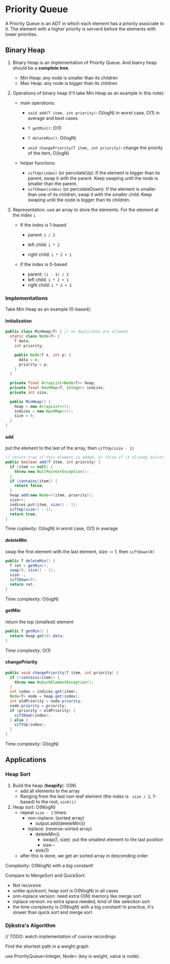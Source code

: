 # Priority Queue

A Priority Queue is an ADT in which each element has a priority associate to it. The element with a higher priority is serverd before the elements with lower priorities. 

## Binary Heap

1. Binary Heap is an implementation of Priority Queue. And bianry heap should be a **complete tree**.

   - Min Heap: any node is smaller than its children
   - Max Heap: any node is bigger than its children

2. Operations of binary heap (I'll take Min Heap as an example in this note):

   - main operations:

     - `void add(T item, int priority)`: O(logN) in worst case, O(1) in average and best cases

     - `T getMin()`: O(1)

     - `T deleteMin()`: O(logN)

     - `void changePriority(T item, int priority)`: change the priority of the item, O(logN)

   - helper functions:

     - `siftUp(index)` (or percolateUp): If the element is bigger than its parent, swap it with the parent. Keep swaping until the node is smaller than the parent.
     - `siftDown(index)` (or percolateDown): If the element is smaller than one of its children, swap it with the smaller child. Keep swaping until the node is bigger than its children.

3. Representation: use an array to store the elements. For the element at the index `i`

   - If the index is 1-based

     - parent: `i / 2`

     - left child: `i * 2`

     - right child: `i * 2 + 1`

   - if the index is 0-based

     - parent: `(i - 1) / 2`
     - left child: `i * 2 + 1`
     - right child: `i * 2 + 2`

### Implementations

Take Min Heap as an example (0-based):

#### Initialization

```java
public class MinHeap<T> { // no duplicates are allowed
  static class Node<T> {
    T data;
    int priority;

    public Node(T x, int p) {
      data = x;
      priority = p;
    }
  }

  private final ArrayList<Node<T>> heap;
  private final HashMap<T, Integer> indices;
  private int size;

  public MinHeap() {
    heap = new ArrayList<>();
    indices = new HashMap<>();
    size = 0;
  }
}
```

#### add

put the element to the last of the array, then `siftUp(size - 1)`

```java
// return true if this element is added, or false if it already exists.
public boolean add(T item, int priority) {
  if (item == null) {
    throw new NullPointerException();
  }
  if (contains(item)) {
    return false;
  }
  heap.add(new Node<>(item, priority));
  size++;
  indices.put(item, size() - 1);
  siftUp(size() - 1);
  return true;
}
```

Time coplexity: O(logN) in worst case, O(1) in average

#### deleteMin

swap the first element with the last element, size -= 1, then `siftDown(0)`

```java
public T deleteMin() {
  T ret = getMin();
  swap(0, size() - 1);
  size--;
  siftDown(0);
  return ret;
}
```

Time complexity: O(logN)

#### getMin

return the top (smallest) element

```java
public T getMin() {
  return heap.get(0).data;
}
```

Time complexity: O(1)

#### changePriority

```java
public void changePriority(T item, int priority) {
  if (!contains(item)) {
    throw new NoSuchElementException();
  }
  int index = indices.get(item);
  Node<T> node = heap.get(index);
  int oldPriority = node.priority;
  node.priority = priority;
  if (priority > oldPriority) {
    siftDown(index);
  } else {
    siftUp(index);
  }
}
```

Time complexity: O(logN)

## Applications

### Heap Sort 

1. Build the heap (**heapify**): O(N)
   - add all elements to the array
   - Ranging from the last non-leaf element (the index is ` size / 2`, 1-based) to the root, `sink(i)`
2. Heap sort: O(NlogN)
   - repeat `size - 1` times: 
     - non-inplace: (sorted array)
       - output.add(deleteMin())
     - inplace: (reverse-sorted array)
       - deleteMin(): 
         - swap(1, size): put the smallest element to the last position
         - size--
       - sink(1) 
   - after this is done, we get an sorted array in descending order

Complexity: O(NlogN) with a big constant!

Compare to MergeSort and QuickSort:

- Not recursive
- unlike quicksort, heap sort is O(NlogN) in all cases
- onn-inplace version: need extra O(N) memory like merge sort
- inplace version: no extra space needed, kind of like selection sort
- the time complexity is  O(NlogN) with a big constant! In practice, it's slower than quick sort and merge sort

### Djikstra's Algorithm

// TODO: watch implementation of course recordings

Find the shortest path in a weight graph

use PriorityQueue<Integer, Node> (key is weight, value is node).

```java
```

